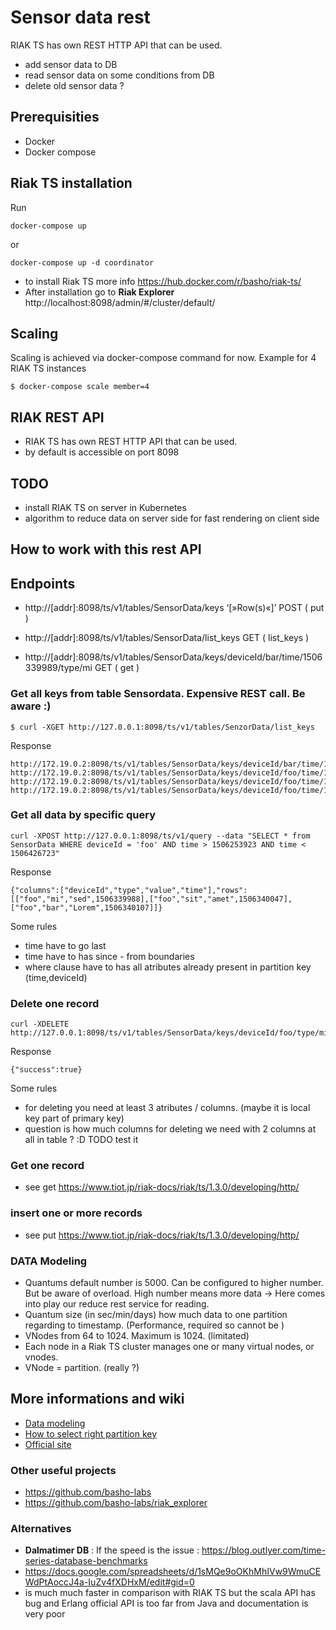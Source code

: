# Sensor data rest #


RIAK TS has own REST HTTP API that can be used.

* add sensor data to DB
* read sensor data on some conditions from DB
* delete old sensor data ?

## Prerequisities

* Docker
* Docker compose


## Riak TS installation


Run

```
docker-compose up
```

or

```
docker-compose up -d coordinator
```

* to install Riak TS more info https://hub.docker.com/r/basho/riak-ts/
* After installation go to **Riak Explorer** http://localhost:8098/admin/#/cluster/default/


## Scaling

Scaling is achieved via docker-compose command for now. Example for 4 RIAK TS instances

```
$ docker-compose scale member=4
```

## RIAK REST API

* RIAK TS has own REST HTTP API that can be used.
* by default is accessible on port 8098



## TODO

* install RIAK TS on server in Kubernetes
* algorithm to reduce data on server side for fast rendering on client side


## How to work with this rest API


## Endpoints

* http://[addr]:8098/ts/v1/tables/SensorData/keys ‘[»Row(s)«]’ POST ( put )

* http://[addr]:8098/ts/v1/tables/SensorData/list_keys GET ( list_keys )
* http://[addr]:8098/ts/v1/tables/SensorData/keys/deviceId/bar/time/1506339989/type/mi GET ( get )





### Get all keys from table Sensordata. Expensive REST call. Be aware :)
```
$ curl -XGET http://127.0.0.1:8098/ts/v1/tables/SenzorData/list_keys
```
Response
```
http://172.19.0.2:8098/ts/v1/tables/SensorData/keys/deviceId/bar/time/1506339989/type/mi
http://172.19.0.2:8098/ts/v1/tables/SensorData/keys/deviceId/foo/time/1506340107/type/bar
http://172.19.0.2:8098/ts/v1/tables/SensorData/keys/deviceId/foo/time/1506340047/type/sit
http://172.19.0.2:8098/ts/v1/tables/SensorData/keys/deviceId/foo/time/1506339988/type/mi
```

### Get all data by specific query
```
curl -XPOST http://127.0.0.1:8098/ts/v1/query --data "SELECT * from SensorData WHERE deviceId = 'foo' AND time > 1506253923 AND time < 1506426723"
```
Response
```
{"columns":["deviceId","type","value","time"],"rows":[["foo","mi","sed",1506339988],["foo","sit","amet",1506340047],["foo","bar","Lorem",1506340107]]}
```
Some rules

* time have to go last
* time have to has since - from boundaries
* where clause have to has all atributes already present in partition key (time,deviceId)

### Delete one record

```
curl -XDELETE http://127.0.0.1:8098/ts/v1/tables/SensorData/keys/deviceId/foo/type/mi/time/1506339988
```
Response
```
{"success":true}
```
Some rules

* for deleting you need at least 3 atributes / columns. (maybe it is local key part of primary key)
* question is how much columns for deleting we need with 2 columns at all in table ? :D TODO test it


### Get one record

* see get https://www.tiot.jp/riak-docs/riak/ts/1.3.0/developing/http/

### insert one or more records

* see put https://www.tiot.jp/riak-docs/riak/ts/1.3.0/developing/http/

### DATA Modeling

* Quantums default number is 5000. Can be configured to higher number. But be aware of overload. High number means more data -> Here comes into play our reduce rest service for reading.
* Quantum size (in sec/min/days) how much data to one partition regarding to timestamp. (Performance, required so cannot be )
* VNodes from 64 to 1024. Maximum is 1024. (limitated)
* Each node in a Riak TS cluster manages one or many virtual nodes, or vnodes.
* VNode = partition. (really ?)

## More informations and wiki

* [Data modeling](https://github.com/cvitter/Riak-TS-Data-Modeling/blob/master/How%20Partition%20Keys%20Work.md)
* [How to select right partition key](https://github.com/cvitter/Riak-TS-Data-Modeling/blob/master/Selecting%20A%20Partition%20Key.md)
* [Official site](http://basho.com/products/riak-ts/)


### Other useful projects

* https://github.com/basho-labs
* https://github.com/basho-labs/riak_explorer


### Alternatives

* **Dalmatimer DB** : If the speed is the issue : https://blog.outlyer.com/time-series-database-benchmarks
* https://docs.google.com/spreadsheets/d/1sMQe9oOKhMhIVw9WmuCEWdPtAoccJ4a-IuZv4fXDHxM/edit#gid=0
* is much much faster in comparison with RIAK TS but the scala API has bug and Erlang official API is too far from Java and documentation is very poor